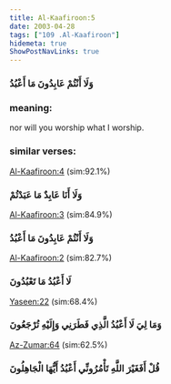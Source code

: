 ```yaml
---
title: Al-Kaafiroon:5
date: 2003-04-28
tags: ["109 .Al-Kaafiroon"]
hidemeta: true 
ShowPostNavLinks: true 
---
```

### وَلَا أَنْتُمْ عَابِدُونَ مَا أَعْبُدُ
### meaning: 
nor will you worship what I worship.
### similar verses: 

[Al-Kaafiroon:4](/109/4) (sim:92.1%)

### وَلَا أَنَا عَابِدٌ مَا عَبَدْتُمْ

[Al-Kaafiroon:3](/109/3) (sim:84.9%)

### وَلَا أَنْتُمْ عَابِدُونَ مَا أَعْبُدُ

[Al-Kaafiroon:2](/109/2) (sim:82.7%)

### لَا أَعْبُدُ مَا تَعْبُدُونَ

[Yaseen:22](/36/22) (sim:68.4%)

### وَمَا لِيَ لَا أَعْبُدُ الَّذِي فَطَرَنِي وَإِلَيْهِ تُرْجَعُونَ

[Az-Zumar:64](/39/64) (sim:62.5%)

### قُلْ أَفَغَيْرَ اللَّهِ تَأْمُرُونِّي أَعْبُدُ أَيُّهَا الْجَاهِلُونَ
